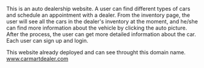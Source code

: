 This is an auto dealership website. A user can find different types of cars and schedule an appointment with a dealer. From the inventory page, the user will see all the cars in the dealer's inventory at the moment, and he/she can find more information about the vehicle by clicking the auto picture. After the process, the user can get more detailed information about the car. Each user can sign up and login. 

This website already deployed and can see throught this domain name. www.carmartdealer.com
